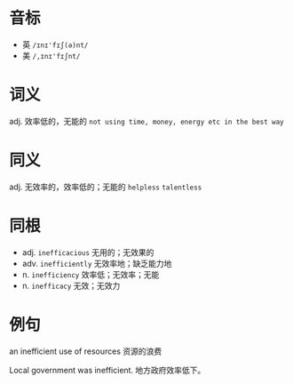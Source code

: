 # 音标

- 英 `/ɪnɪ'fɪʃ(ə)nt/`
- 美 `/,ɪnɪ'fɪʃnt/`

# 词义

adj. 效率低的，无能的
`not using time, money, energy etc in the best way`

# 同义

adj. 无效率的，效率低的；无能的
`helpless` `talentless`

# 同根

- adj. `inefficacious` 无用的；无效果的
- adv. `inefficiently` 无效率地；缺乏能力地
- n. `inefficiency` 效率低；无效率；无能
- n. `inefficacy` 无效；无效力

# 例句

an inefficient use of resources
资源的浪费

Local government was inefficient.
地方政府效率低下。


